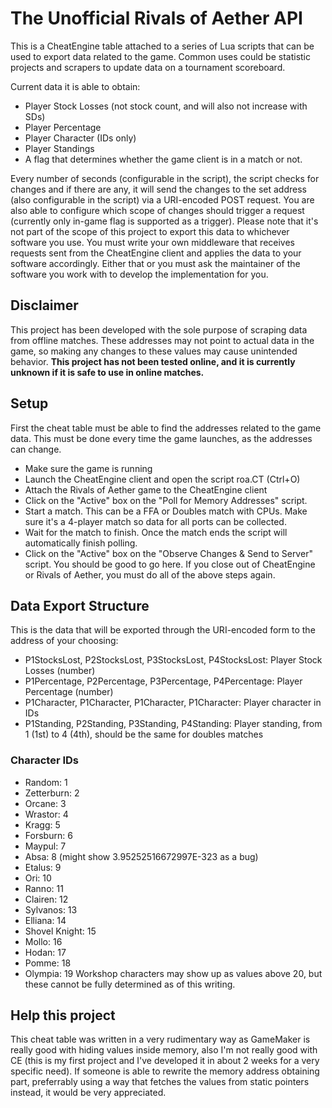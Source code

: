 # The Unofficial Rivals of Aether API
This is a CheatEngine table attached to a series of Lua scripts that can be used to export data related to the game.
Common uses could be statistic projects and scrapers to update data on a tournament scoreboard.

Current data it is able to obtain:
- Player Stock Losses (not stock count, and will also not increase with SDs)
- Player Percentage
- Player Character (IDs only)
- Player Standings
- A flag that determines whether the game client is in a match or not.

Every number of seconds (configurable in the script), the script checks for changes and if there are any, it will send the changes to the set address (also configurable in the script) via a URI-encoded POST request.
You are also able to configure which scope of changes should trigger a request (currently only in-game flag is supported as a trigger).
Please note that it's not part of the scope of this project to export this data to whichever software you use. You must write your own middleware that receives requests sent from the CheatEngine client and applies the data to your software accordingly. Either that or you must ask the maintainer of the software you work with to develop the implementation for you.

## Disclaimer
This project has been developed with the sole purpose of scraping data from offline matches. These addresses may not point to actual data in the game, so making any changes to these values may cause unintended behavior.
**This project has not been tested online, and it is currently unknown if it is safe to use in online matches.**

## Setup
First the cheat table must be able to find the addresses related to the game data. This must be done every time the game launches, as the addresses can change.
- Make sure the game is running
- Launch the CheatEngine client and open the script roa.CT (Ctrl+O)
- Attach the Rivals of Aether game to the CheatEngine client
- Click on the "Active" box on the "Poll for Memory Addresses" script.
- Start a match. This can be a FFA or Doubles match with CPUs. Make sure it's a 4-player match so data for all ports can be collected.
- Wait for the match to finish. Once the match ends the script will automatically finish polling.
- Click on the "Active" box on the "Observe Changes & Send to Server" script. You should be good to go here.
If you close out of CheatEngine or Rivals of Aether, you must do all of the above steps again.

## Data Export Structure
This is the data that will be exported through the URI-encoded form to the address of your choosing:
- P1StocksLost, P2StocksLost, P3StocksLost, P4StocksLost: Player Stock Losses (number)
- P1Percentage, P2Percentage, P3Percentage, P4Percentage: Player Percentage (number)
- P1Character, P1Character, P1Character, P1Character: Player character in IDs
- P1Standing, P2Standing, P3Standing, P4Standing: Player standing, from 1 (1st) to 4 (4th), should be the same for doubles matches

### Character IDs
- Random: 1
- Zetterburn: 2
- Orcane: 3
- Wrastor: 4
- Kragg: 5
- Forsburn: 6
- Maypul: 7
- Absa: 8 (might show 3.95252516672997E-323 as a bug)
- Etalus: 9
- Ori: 10
- Ranno: 11
- Clairen: 12
- Sylvanos: 13
- Elliana: 14
- Shovel Knight: 15
- Mollo: 16
- Hodan: 17
- Pomme: 18
- Olympia: 19
Workshop characters may show up as values above 20, but these cannot be fully determined as of this writing.

## Help this project
This cheat table was written in a very rudimentary way as GameMaker is really good with hiding values inside memory, also I'm not really good with CE (this is my first project and I've developed it in about 2 weeks for a very specific need). If someone is able to rewrite the memory address obtaining part, preferrably using a way that fetches the values from static pointers instead, it would be very appreciated.
